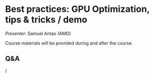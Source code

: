 # Best practices: GPU Optimization, tips & tricks / demo 

<!-- Cannot do in full italics as the ã is misplaced which is likely an mkdocs bug. -->
*Presenter:* Samuel Antao (AMD)

Course materials will be provided during and after the course.

<!--
<video src="https://462000265.lumidata.eu/4day-20241028/recordings/4_11_Best_Practices_GPU_Optimization.mp4" controls="controls">
</video>
-->

<!--
Temporary location of materials (for the lifetime of the training project):

-   Slides: `/project/project_465001362/Slides/AMD/session-6-ToolsInActionPytorchExample-LUMI-2024.pdf`

-   Scripts: `/project/project_465001362/Exercises/AMD/Pytorch`
-->

<!--
Materials on the web:

-   [Slides on the web](https://462000265.lumidata.eu/4day-20241028/files/LUMI-4day-20241028-4_11_Best_Practices_GPU_Optimization.pdf)

-   Downloadable scripts as
    [bzip2-compressed tar archive](https://462000265.lumidata.eu/4day-20241028/files/LUMI-4day-20241028-4_11_scripts.tar.bz2) and 
    [uncompressed tar archive](https://462000265.lumidata.eu/4day-20241028/files/LUMI-4day-20241028-4_11_scripts.tar)
-->

<!--
Archived materials on LUMI:

-   Slides: `/appl/local/training/4day-20241028/files/LUMI-4day-20241028-4_11_Best_Practices_GPU_Optimization.pdf`

-   Scripts as
    bzip2-compressed tar archive in `/appl/local/training/4day-20241028/files/LUMI-4day-20241028-4_11_scripts.tar.bz2` and
    uncompressed tar archive in `/appl/local/training/4day-20241028/files/LUMI-4day-20241028-4_11_scripts.tar`.

-   Recording: `/appl/local/training/4day-20241028/recordings/4_11_Best_Practices_GPU_Optimization.mp4`

!!! Note "PyTorch in the LUMI Software Library" 
    The example in this demo is also used as the example in our
    [Pytorch page in the LUMI Software Library](https://lumi-supercomputer.github.io/LUMI-EasyBuild-docs/p/PyTorch/).
-->


## Q&A

/

